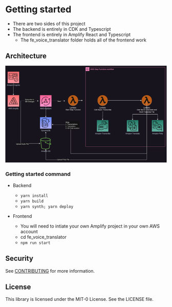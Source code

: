 # Getting started

- There are two sides of this project
- The backend is entirely in CDK and Typescript
- The frontend is entirely in Amplify React and Typescript 
    - The fe_voice_translator folder holds all of the frontend work

## Architecture 

![Architecture](./static/PushToTalk.png)

### Getting started command
- Backend 
  - ``yarn install``
  - ``yarn build``
  - ``yarn synth; yarn deploy``

- Frontend
  - You will need to intiate your own Amplify project in your own AWS account
  - cd fe_voice_translator
  - ```npm run start```


## Security

See [CONTRIBUTING](CONTRIBUTING.md#security-issue-notifications) for more information.

## License

This library is licensed under the MIT-0 License. See the LICENSE file.
